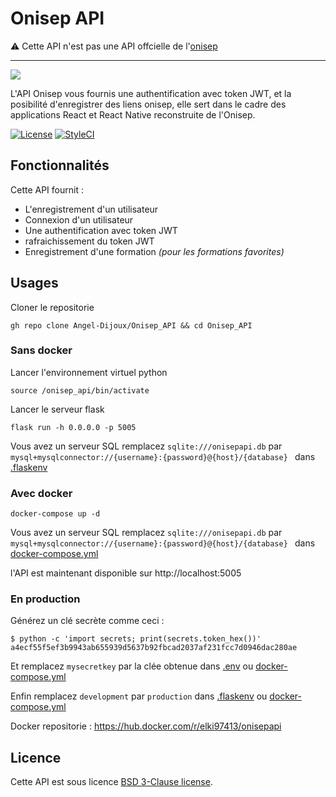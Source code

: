 # Onisep API
⚠️ Cette API n'est pas une API offcielle de l'[onisep](https://www.onisep.fr/)

---

![](https://arago.paysdelaloire.e-lyco.fr/wp-content/uploads/2019/11/Logotype_Onisep_Horizontal_RVB.png)

L'API Onisep vous fournis une authentification avec token JWT, et la posibilité d'enregistrer des liens onisep, elle sert dans le cadre des applications React et React Native reconstruite de l'Onisep.

[![License](https://img.shields.io/packagist/l/dingo/api.svg?style=flat-square)](LICENSE)
[![StyleCI](https://github.styleci.io/repos/512832807/shield?branch=main)](https://github.styleci.io/repos/512832807?branch=main)


## Fonctionnalités

Cette API fournit : 

 - L'enregistrement d'un utilisateur
 - Connexion d'un utilisateur
 - Une authentification avec token JWT
 - rafraichissement du token JWT
 - Enregistrement d'une formation *(pour les formations favorites)*
 
 ## Usages
 
 Cloner le repositorie
 ``` 
 gh repo clone Angel-Dijoux/Onisep_API && cd Onisep_API
 ```
 ### Sans docker
 Lancer l'environnement virtuel python
 ```
 source /onisep_api/bin/activate
 ```
 Lancer le serveur flask
 ```
 flask run -h 0.0.0.0 -p 5005
 ```
 Vous avez un serveur SQL remplacez ``` sqlite:///onisepapi.db ``` par ```mysql+mysqlconnector://{username}:{password}@{host}/{database} ``` dans [.flaskenv](.flaskenv)
 ### Avec docker
 ```
 docker-compose up -d
 ```
 Vous avez un serveur SQL remplacez ``` sqlite:///onisepapi.db ``` par ```mysql+mysqlconnector://{username}:{password}@{host}/{database} ``` dans [docker-compose.yml](docker-compose.yml)
 
 
 l'API est maintenant disponible sur http://localhost:5005
 
 ### En production 

Générez un clé secrète comme ceci :
```
$ python -c 'import secrets; print(secrets.token_hex())' 
a4ecf55f5ef3b9943ab655939d5637b92fbcad2037af231fcc7d0946dac280ae
```
Et remplacez ```mysecretkey``` par la clée obtenue dans [.env](.env) ou [docker-compose.yml](docker-compose.yml)

Enfin remplacez ``` development ``` par ``` production ``` dans [.flaskenv](.flaskenv) ou [docker-compose.yml](docker-compose.yml)
 
 Docker repositorie : https://hub.docker.com/r/elki97413/onisepapi

 
 ## Licence 
 
 Cette API est sous licence [BSD 3-Clause license](http://opensource.org/licenses/BSD-3-Clause).
 

